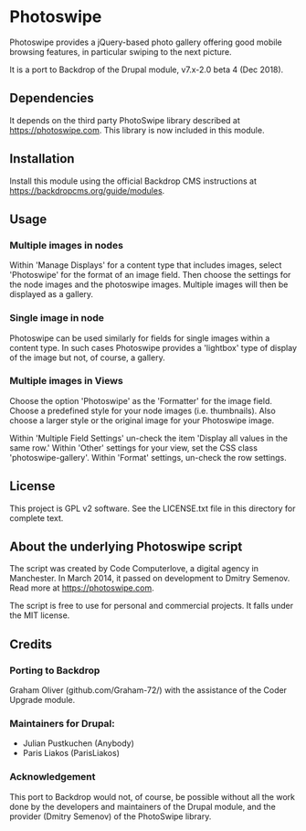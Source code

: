 # Photoswipe

Photoswipe provides a jQuery-based photo gallery offering good mobile browsing features, in
particular swiping to the next picture.

It is a port to Backdrop of the Drupal module, v7.x-2.0 beta 4 (Dec 2018).

## Dependencies

It depends on the third party PhotoSwipe library described at https://photoswipe.com.
This library is now included in this module.


## Installation

Install this module using the official Backdrop CMS instructions at
  https://backdropcms.org/guide/modules.


## Usage

### Multiple images in nodes
Within 'Manage Displays' for a content type that includes images, select 'Photoswipe' 
for the format of an image field. Then choose the settings for the node images and the
photoswipe images. Multiple images will then be displayed as a gallery.

### Single image in node
Photoswipe can be used similarly for fields for single images within a content type.
In such cases Photoswipe provides a 'lightbox' type of display of the image but not,
of course, a gallery.

### Multiple images in Views
Choose the option 'Photoswipe' as the 'Formatter' for the image field.
Choose a predefined style for your node images (i.e. thumbnails).
Also choose a larger style or the original image for your Photoswipe image.

Within 'Multiple Field Settings' un-check the item 'Display all values in the same row.'
Within 'Other' settings for your view, set the CSS class 'photoswipe-gallery'.
Within 'Format' settings, un-check the row settings.

## License

This project is GPL v2 software. See the LICENSE.txt file in this directory for complete text.
    
## About the underlying Photoswipe script
The script was created by Code Computerlove, a digital agency in Manchester. 
In March 2014, it passed on development to Dmitry Semenov. Read more at
https://photoswipe.com.

The script is free to use for personal and commercial projects. 
It falls under the MIT license.


## Credits        
### Porting to Backdrop

Graham Oliver (github.com/Graham-72/) with the assistance of the Coder Upgrade module.

### Maintainers for Drupal:

- Julian Pustkuchen (Anybody)
- Paris Liakos (ParisLiakos)


### Acknowledgement

This port to Backdrop would not, of course, be possible without all
the work done by the developers and maintainers of the Drupal module,
and the provider (Dmitry Semenov) of the PhotoSwipe library.

